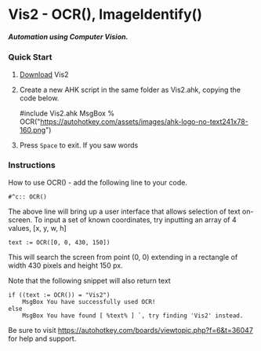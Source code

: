 # Vis2 - OCR(), ImageIdentify()
##### Automation using Computer Vision. 

### Quick Start
1. [Download](https://github.com/iseahound/Vis2/archive/master.zip) Vis2
2. Create a new AHK script in the same folder as Vis2.ahk, 
copying the code below. 

    #include Vis2.ahk
    MsgBox % OCR("https://autohotkey.com/assets/images/ahk-logo-no-text241x78-160.png")
    
3. Press ```Space``` to exit. If you saw words 
    
### Instructions
How to use OCR() - add the following line to your code.

    #^c:: OCR()

The above line will bring up a user interface that allows selection of text on-screen. 
To input a set of known coordinates, try inputting an array of 4 values, [x, y, w, h]

    text := OCR([0, 0, 430, 150])

This will search the screen from point (0, 0) extending in a rectangle of width 430 pixels and height 150 px. 

Note that the following snippet will also return text

    if ((text := OCR()) = "Vis2")
        MsgBox You have successfully used OCR!
    else
        MsgBox You have found [ %text% ] `, try finding 'Vis2' instead. 

Be sure to visit https://autohotkey.com/boards/viewtopic.php?f=6&t=36047 for help and support. 
